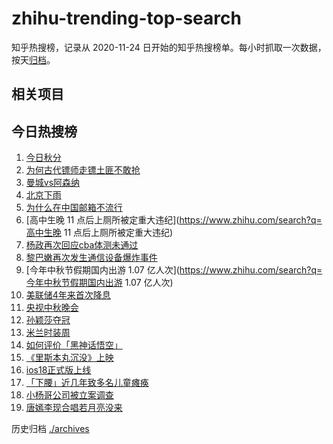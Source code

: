 # zhihu-trending-top-search

知乎热搜榜，记录从 2020-11-24
日开始的知乎热搜榜单。每小时抓取一次数据，按天[归档](./archives)。

## 相关项目

## 今日热搜榜

<!-- BEGIN -->
<!-- 最后更新时间 Mon Sep 23 2024 15:10:10 GMT+0800 (China Standard Time) -->

1. [今日秋分](https://www.zhihu.com/search?q=今日秋分)
1. [为何古代镖师走镖土匪不敢抢](https://www.zhihu.com/search?q=为何古代镖师走镖土匪不敢抢)
1. [曼城vs阿森纳](https://www.zhihu.com/search?q=曼城vs阿森纳)
1. [北京下雨](https://www.zhihu.com/search?q=北京下雨)
1. [为什么在中国邮箱不流行](https://www.zhihu.com/search?q=为什么在中国邮箱不流行)
1. [高中生晚 11 点后上厕所被定重大违纪](https://www.zhihu.com/search?q=高中生晚
   11 点后上厕所被定重大违纪)
1. [杨政再次回应cba体测未通过](https://www.zhihu.com/search?q=杨政再次回应cba体测未通过)
1. [黎巴嫩再次发生通信设备爆炸事件](https://www.zhihu.com/search?q=黎巴嫩再次发生通信设备爆炸事件)
1. [今年中秋节假期国内出游 1.07
   亿人次](https://www.zhihu.com/search?q=今年中秋节假期国内出游 1.07 亿人次)
1. [美联储4年来首次降息](https://www.zhihu.com/search?q=美联储4年来首次降息)
1. [央视中秋晚会](https://www.zhihu.com/search?q=央视中秋晚会)
1. [孙颖莎夺冠](https://www.zhihu.com/search?q=孙颖莎夺冠)
1. [米兰时装周](https://www.zhihu.com/search?q=米兰时装周)
1. [如何评价「黑神话悟空」](https://www.zhihu.com/search?q=如何评价「黑神话悟空」)
1. [《里斯本丸沉没》上映](https://www.zhihu.com/search?q=《里斯本丸沉没》上映)
1. [ios18正式版上线](https://www.zhihu.com/search?q=ios18正式版上线)
1. [「下腰」近几年致多名儿童瘫痪](https://www.zhihu.com/search?q=「下腰」近几年致多名儿童瘫痪)
1. [小杨哥公司被立案调查](https://www.zhihu.com/search?q=小杨哥公司被立案调查)
1. [唐嫣李现合唱若月亮没来](https://www.zhihu.com/search?q=唐嫣李现合唱若月亮没来)

<!-- END -->

历史归档 [./archives](./archives)

